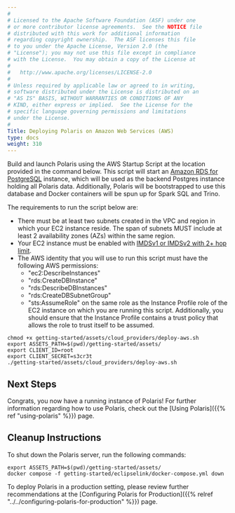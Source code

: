 ```yaml
---
#
# Licensed to the Apache Software Foundation (ASF) under one
# or more contributor license agreements.  See the NOTICE file
# distributed with this work for additional information
# regarding copyright ownership.  The ASF licenses this file
# to you under the Apache License, Version 2.0 (the
# "License"); you may not use this file except in compliance
# with the License.  You may obtain a copy of the License at
#
#   http://www.apache.org/licenses/LICENSE-2.0
#
# Unless required by applicable law or agreed to in writing,
# software distributed under the License is distributed on an
# "AS IS" BASIS, WITHOUT WARRANTIES OR CONDITIONS OF ANY
# KIND, either express or implied.  See the License for the
# specific language governing permissions and limitations
# under the License.
#
Title: Deploying Polaris on Amazon Web Services (AWS)
type: docs
weight: 310
---
```


Build and launch Polaris using the AWS Startup Script at the location provided in the command below. This script will start an [Amazon RDS for PostgreSQL](https://aws.amazon.com/rds/postgresql/) instance, which will be used as the backend Postgres instance holding all Polaris data.
Additionally, Polaris will be bootstrapped to use this database and Docker containers will be spun up for Spark SQL and Trino.

The requirements to run the script below are:
* There must be at least two subnets created in the VPC and region in which your EC2 instance reside. The span of subnets MUST include at least 2 availability zones (AZs) within the same region. 
* Your EC2 instance must be enabled with [IMDSv1 or IMDSv2 with 2+ hop limit](https://docs.aws.amazon.com/AWSEC2/latest/UserGuide/configuring-IMDS-new-instances.html#configure-IMDS-new-instances-instance-settings).
* The AWS identity that you will use to run this script must have the following AWS permissions:
  * "ec2:DescribeInstances"
  * "rds:CreateDBInstance"
  * "rds:DescribeDBInstances"
  * "rds:CreateDBSubnetGroup"
  * "sts:AssumeRole" on the same role as the Instance Profile role of the EC2 instance on which you are running this script. Additionally, you should ensure that the Instance Profile contains a trust policy that allows the role to trust itself to be assumed.

```shell
chmod +x getting-started/assets/cloud_providers/deploy-aws.sh
export ASSETS_PATH=$(pwd)/getting-started/assets/
export CLIENT_ID=root
export CLIENT_SECRET=s3cr3t
./getting-started/assets/cloud_providers/deploy-aws.sh
```

## Next Steps
Congrats, you now have a running instance of Polaris! For further information regarding how to use Polaris, check out the [Using Polaris]({{% ref "using-polaris" %}}) page.

## Cleanup Instructions
To shut down the Polaris server, run the following commands:

```shell
export ASSETS_PATH=$(pwd)/getting-started/assets/
docker compose -f getting-started/eclipselink/docker-compose.yml down
```

To deploy Polaris in a production setting, please review further recommendations at the [Configuring Polaris for Production]({{% relref "../../configuring-polaris-for-production" %}}) page.